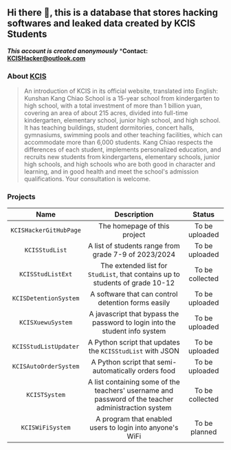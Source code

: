 ## Hi there 👋, this is a database that stores hacking softwares and leaked data created by KCIS Students

***This account is created anonymously***
***Contact: KCISHacker@outlook.com**

### About [KCIS](https://kunshan.kcis.org.cn/default.html)
> An introduction of KCIS in its official website, translated into English:
> Kunshan Kang Chiao School is a 15-year school from kindergarten to high school, with a total investment of more than 1 billion yuan, covering an area of ​​about 215 acres, divided into full-time kindergarten, elementary school, junior high school, and high school. It has teaching buildings, student dormitories, concert halls, gymnasiums, swimming pools and other teaching facilities, which can accommodate more than 6,000 students.
Kang Chiao respects the differences of each student, implements personalized education, and recruits new students from kindergartens, elementary schools, junior high schools, and high schools who are both good in character and learning, and in good health and meet the school's admission qualifications. Your consultation is welcome.

### Projects
|Name|Description|Status|
|:---:|:---:|:---:|
|`KCISHackerGitHubPage`|The homepage of this project|To be uploaded|
|`KCISStudList`|A list of students range from grade 7-9 of 2023/2024|To be uploaded|
|`KCISStudListExt`|The extended list for `StudList`, that contains up to students of grade 10-12|To be collected|
|`KCISDetentionSystem`|A software that can control detention forms easily|To be uploaded|
|`KCISXuewuSystem`|A javascript that bypass the password to login into the student info system|To be uploaded|
|`KCISStudListUpdater`|A Python script that updates the `KCISStudList` with JSON|To be uploaded|
|`KCISAutoOrderSystem`|A Python script that semi-automatically orders food|To be uploaded|
|`KCISTSystem`|A list containing some of the teachers' username and password of the teacher administraction system|To be collected|
|`KCISWiFiSystem`|A program that enabled users to login into anyone's WiFi|To be planned|

<!--
**KCISHacker/KCISHacker** is a ✨ _special_ ✨ repository because its `README.md` (this file) appears on your GitHub profile.

Here are some ideas to get you started:

- 🔭 I’m currently working on ...
- 🌱 I’m currently learning ...
- 👯 I’m looking to collaborate on ...
- 🤔 I’m looking for help with ...
- 💬 Ask me about ...
- 📫 How to reach me: ...
- 😄 Pronouns: ...
- ⚡ Fun fact: ...
-->
